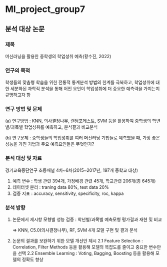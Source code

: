# Ml_project_group7

## 분석 대상 논문
### 제목
머신러닝을 활용한 중학생의 학업성취 예측(황수진, 2022)

### 연구의 목적
학생들의 맞춤형 학습을 위한 전통적 통계분석 방법의 한계를 극복하고,
학업성취에 대한 세분화된 과학적 분석을 통해 어떤 요인이 학업성취에
더 중요한 예측력을 가지는지 규명하고자 함

### 연구 방법 및 문제
(a) 연구방법 : KNN, 의사결정나무, 랜덤포레스트, SVM 등을 활용하여
    중학생의 학년별/과목별 학업성취를 예측하고, 분석결과 비교분석
    
(b) 연구문제 : 중학생들의 학업성취를 여러 머신러닝 기법들로 예측했을 때,
    가장 좋은 성능을 가진 기법과 주요 예측요인들은 무엇인가?

### 분석 대상 및 자료
경기교육종단연구 초등패널 4차~6차(2015~2017년, 197개 중학교 대상)

1. 예측 변수 : 학생 관련 394개, 가정배경 관련 45개, 학교관련 206개(총 645개)
2. 데이터셋 분리 : traning data 80%, test data 20%
3. 검증 지표 : accuracy, sensitivity, specificity, roc, kappa

### 분석 방향
1. 논문에서 제시항 모형별 성능 검증
   : 학년별/과목별 예측모형 평가결과 재현 및 비교
   
     => KNN, C5.0(의사결정나무), RF, SVM 4개 모델 구현 및 결과 분석
   
2. 논문의 결과를 보완하기 위한 모델 개선안 제시
2.1 Feature Selection : Correlation, Filter Methods 등을 활용해 모델의 복잡도를 줄이고 중요한 변수만을 선택
2.2 Ensemble Learning : Voting, Bagging, Boosting 등을 활용해 모델의 정확도 향상

